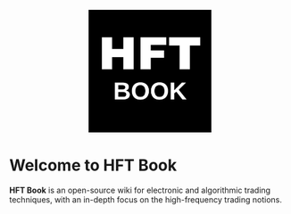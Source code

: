 <p align="center">
    <img src="img/logo.png" alt="Logo HFT Book" width="220px">
</p>


# Welcome to HFT Book

**HFT Book** is an open-source wiki for electronic and algorithmic trading techniques, with an in-depth focus on the high-frequency trading notions.

